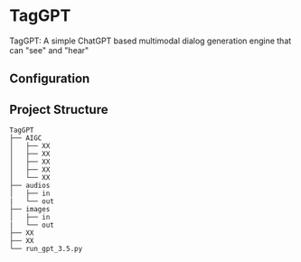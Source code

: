 # TagGPT
TagGPT: A simple ChatGPT based multimodal dialog generation engine that can "see" and "hear"

## Configuration

## Project Structure

```
TagGPT
├── AIGC
│   ├── XX
│   ├── XX
│   ├── XX
│   ├── XX
│   └── XX
├── audios
│   ├── in
|   └── out
├── images
│   ├── in
|   └── out
├── XX
├── XX
└── run_gpt_3.5.py
```
